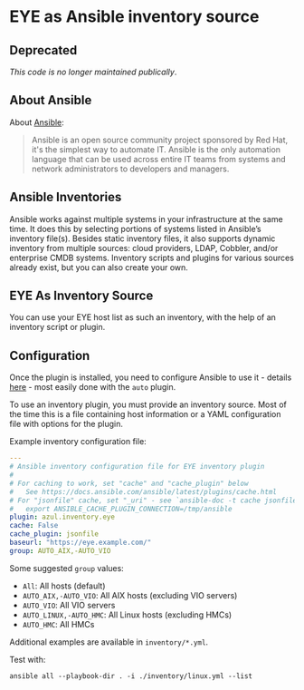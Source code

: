 # EYE as Ansible inventory source

## Deprecated

*This code is no longer maintained publically*.

## About Ansible

About [Ansible](https://www.ansible.com/):

> Ansible is an open source community project sponsored by Red Hat, it's the simplest way to automate IT. Ansible is the only automation language that can be used across entire IT teams from systems and network administrators to developers and managers.

## Ansible Inventories

Ansible works against multiple systems in your infrastructure at the same time. It does this by selecting portions of systems listed in Ansible’s inventory file(s). Besides static inventory files, it also supports dynamic inventory from multiple sources: cloud providers, LDAP, Cobbler, and/or enterprise CMDB systems. Inventory scripts and plugins for various sources already exist, but you can also create your own.

## EYE As Inventory Source

You can use your EYE host list as such an inventory, with the help of an inventory script or plugin.

## Configuration

Once the plugin is installed, you need to configure Ansible to use it - details
[here](https://docs.ansible.com/ansible/latest/plugins/inventory.html) - most
easily done with the `auto` plugin.

To use an inventory plugin, you must provide an inventory source. Most of
the time this is a file containing host information or a YAML configuration
file with options for the plugin.

Example inventory configuration file:

```yaml
---
# Ansible inventory configuration file for EYE inventory plugin
#
# For caching to work, set "cache" and "cache_plugin" below
#   See https://docs.ansible.com/ansible/latest/plugins/cache.html
# For "jsonfile" cache, set "_uri" - see `ansible-doc -t cache jsonfile`:
#   export ANSIBLE_CACHE_PLUGIN_CONNECTION=/tmp/ansible
plugin: azul.inventory.eye
cache: False
cache_plugin: jsonfile
baseurl: "https://eye.example.com/"
group: AUTO_AIX,-AUTO_VIO
```

Some suggested `group` values:

- `All`: All hosts (default)
- `AUTO_AIX,-AUTO_VIO`: All AIX hosts (excluding VIO servers)
- `AUTO_VIO`: All VIO servers
- `AUTO_LINUX,-AUTO_HMC`: All Linux hosts (excluding HMCs)
- `AUTO_HMC`: All HMCs

Additional examples are available in `inventory/*.yml`.

Test with:

```
ansible all --playbook-dir . -i ./inventory/linux.yml --list
```
